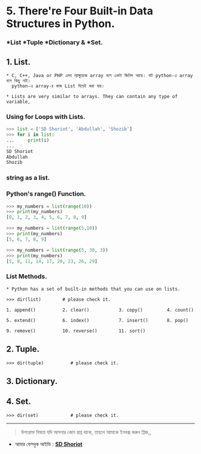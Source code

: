 # 5. There're Four Built-in Data Structures in Python. 

### *List	 	*Tuple	 *Dictionary  &	*Set. 


## 1. List.
	
	* C, C++, Java or PHP এসব ল্যাঙ্গুয়েজে array বলে একটা জিনিস আছে। বাট python-এ array বলে কিছু নাই। 
	  python-এ array-র কাজ List দিয়েই করা যায়।

	* Lists are very similar to arrays. They can contain any type of variable,


### Using for Loops with Lists.
```python
>>> list = ['SD Shoriot', 'Abdullah', 'Shozib']
>>> for i in list:
...     print(i)
... 
SD Shoriot
Abdullah
Shozib
```

### string as a list.


### Python's range() Function.

```python
>>> my_numbers = list(range(10))
>>> print(my_numbers)
[0, 1, 2, 3, 4, 5, 6, 7, 8, 9]

>>> my_numbers = list(range(5,10))
>>> print(my_numbers)
[5, 6, 7, 8, 9]

>>> my_numbers = list(range(5, 30, 3))
>>> print(my_numbers)
[5, 8, 11, 14, 17, 20, 23, 26, 29]

```

### List Methods.

	* Python has a set of built-in methods that you can use on lists.

	>>> dir(list)	     # please check it.

	1. append()          2. clear()	          3. copy()         4. count()

	5. extend()          6. index()           7. insert()       8. pop()

	9. remove()          10. reverse()        11. sort()   
 

## 2. Tuple.


	>>> dir(tuple)			# please check it.


## 3. Dictionary.


## 4. Set.

	>>> dir(set)			# please check it.

---


> উপরোক্ত বিষয়ে যদি আপনার কোন প্রশ্ন থাকে, তাহলে আমাকে ইনবক্স করুন প্লিজ,,

* আমার ফেসবুক আইডি :  **[SD Shoriot](https://www.facebook.com/shoriot)**